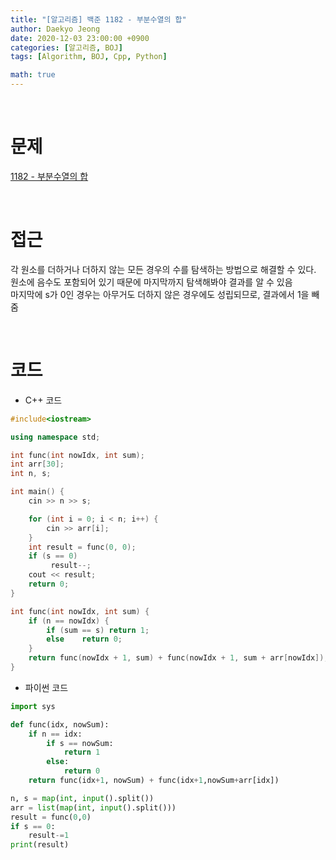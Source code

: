 ```yaml
---
title: "[알고리즘] 백준 1182 - 부분수열의 합"
author: Daekyo Jeong
date: 2020-12-03 23:00:00 +0900
categories: [알고리즘, BOJ]
tags: [Algorithm, BOJ, Cpp, Python]

math: true
---
```



<br/>

# **문제**

[1182 - 부분수열의 합](https://www.acmicpc.net/problem/1182)

<br/>

# **접근**

각 원소를 더하거나 더하지 않는 모든 경우의 수를 탐색하는 방법으로 해결할 수 있다.   
원소에 음수도 포함되어 있기 때문에 마지막까지 탐색해봐야 결과를 알 수 있음    
마지막에 s가 0인 경우는 아무거도 더하지 않은 경우에도 성립되므로, 결과에서 1을 빼줌   

<br/>

# **코드**

- C++ 코드

```cpp
#include<iostream>

using namespace std;

int func(int nowIdx, int sum);
int arr[30];
int n, s;

int main() {
    cin >> n >> s;

    for (int i = 0; i < n; i++) {
        cin >> arr[i];
    }
    int result = func(0, 0);
    if (s == 0)
    	 result--;
    cout << result;
    return 0;
}

int func(int nowIdx, int sum) {
    if (n == nowIdx) {
        if (sum == s) return 1;
        else    return 0;
    }
    return func(nowIdx + 1, sum) + func(nowIdx + 1, sum + arr[nowIdx]);
}
```


- 파이썬 코드   

```py
import sys

def func(idx, nowSum):
    if n == idx:
        if s == nowSum:
            return 1
        else:
            return 0
    return func(idx+1, nowSum) + func(idx+1,nowSum+arr[idx])

n, s = map(int, input().split())
arr = list(map(int, input().split()))
result = func(0,0)
if s == 0:
    result-=1
print(result)
```

<br/>
